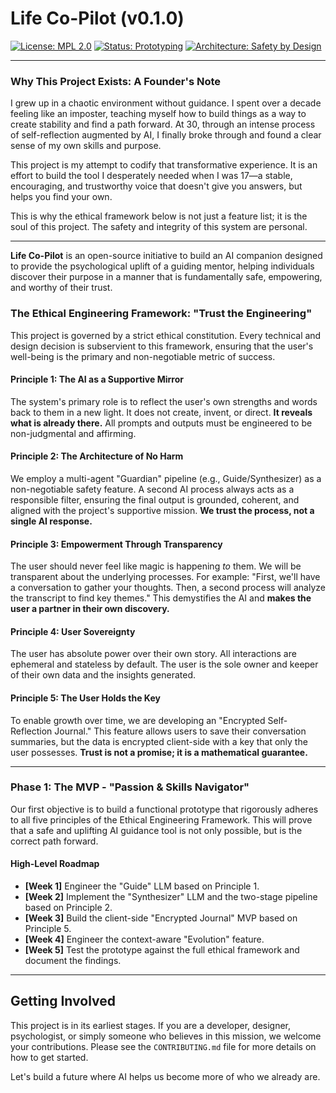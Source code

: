 # Life Co-Pilot (v0.1.0)

[![License: MPL 2.0](https://img.shields.io/badge/License-MPL_2.0-brightgreen.svg)](https://opensource.org/licenses/MPL-2.0)
[![Status: Prototyping](https://img.shields.io/badge/status-prototyping-blue.svg)](https://github.com/CodeRandomMC/life-co-pilot)
[![Architecture: Safety by Design](https://img.shields.io/badge/Architecture-Safety%20by%20Design-red.svg)](https://github.com/CodeRandomMC/life-co-pilot#the-ethical-engineering-framework-trust-the-engineering)

---

### Why This Project Exists: A Founder's Note

I grew up in a chaotic environment without guidance. I spent over a decade feeling like an imposter, teaching myself how to build things as a way to create stability and find a path forward. At 30, through an intense process of self-reflection augmented by AI, I finally broke through and found a clear sense of my own skills and purpose.

This project is my attempt to codify that transformative experience. It is an effort to build the tool I desperately needed when I was 17—a stable, encouraging, and trustworthy voice that doesn't give you answers, but helps you find your own.

This is why the ethical framework below is not just a feature list; it is the soul of this project. The safety and integrity of this system are personal.

---

**Life Co-Pilot** is an open-source initiative to build an AI companion designed to provide the psychological uplift of a guiding mentor, helping individuals discover their purpose in a manner that is fundamentally safe, empowering, and worthy of their trust.

### The Ethical Engineering Framework: "Trust the Engineering"

This project is governed by a strict ethical constitution. Every technical and design decision is subservient to this framework, ensuring that the user's well-being is the primary and non-negotiable metric of success.

#### Principle 1: The AI as a Supportive Mirror
The system's primary role is to reflect the user's own strengths and words back to them in a new light. It does not create, invent, or direct. **It reveals what is already there.** All prompts and outputs must be engineered to be non-judgmental and affirming.

#### Principle 2: The Architecture of No Harm
We employ a multi-agent "Guardian" pipeline (e.g., Guide/Synthesizer) as a non-negotiable safety feature. A second AI process always acts as a responsible filter, ensuring the final output is grounded, coherent, and aligned with the project's supportive mission. **We trust the process, not a single AI response.**

#### Principle 3: Empowerment Through Transparency
The user should never feel like magic is happening *to* them. We will be transparent about the underlying processes. For example: "First, we'll have a conversation to gather your thoughts. Then, a second process will analyze the transcript to find key themes." This demystifies the AI and **makes the user a partner in their own discovery.**

#### Principle 4: User Sovereignty
The user has absolute power over their own story. All interactions are ephemeral and stateless by default. The user is the sole owner and keeper of their own data and the insights generated.

#### Principle 5: The User Holds the Key
To enable growth over time, we are developing an "Encrypted Self-Reflection Journal." This feature allows users to save their conversation summaries, but the data is encrypted client-side with a key that only the user possesses. **Trust is not a promise; it is a mathematical guarantee.**

---

### Phase 1: The MVP - "Passion & Skills Navigator"

Our first objective is to build a functional prototype that rigorously adheres to all five principles of the Ethical Engineering Framework. This will prove that a safe and uplifting AI guidance tool is not only possible, but is the correct path forward.

#### High-Level Roadmap

-   **[Week 1]** Engineer the "Guide" LLM based on Principle 1.
-   **[Week 2]** Implement the "Synthesizer" LLM and the two-stage pipeline based on Principle 2.
-   **[Week 3]** Build the client-side "Encrypted Journal" MVP based on Principle 5.
-   **[Week 4]** Engineer the context-aware "Evolution" feature.
-   **[Week 5]** Test the prototype against the full ethical framework and document the findings.

---

## Getting Involved

This project is in its earliest stages. If you are a developer, designer, psychologist, or simply someone who believes in this mission, we welcome your contributions. Please see the `CONTRIBUTING.md` file for more details on how to get started.

Let's build a future where AI helps us become more of who we already are.